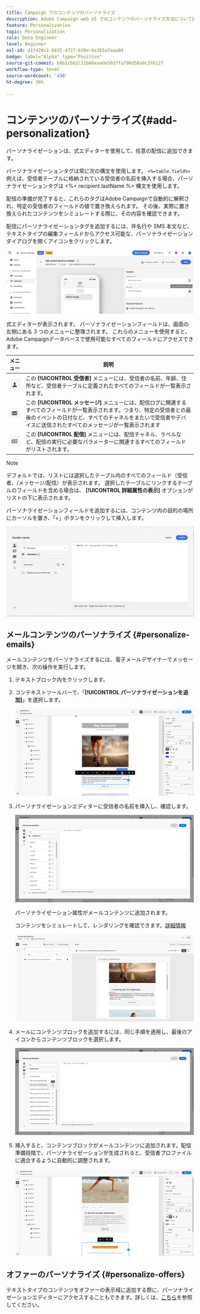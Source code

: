 ```yaml
---
title: Campaign でのコンテンツのパーソナライズ
description: Adobe Campaign web UI でのコンテンツのパーソナライズ方法について説明します
feature: Personalization
topic: Personalization
role: Data Engineer
level: Beginner
exl-id: d1fd20c1-6835-4727-b20e-6e365a7aaa04
badge: label="Alpha" type="Positive"
source-git-commit: b8b1cb62c11b66eaade5937fa798d58a9c376127
workflow-type: tm+mt
source-wordcount: '430'
ht-degree: 36%

---
```



# コンテンツのパーソナライズ{#add-personalization}

パーソナライゼーションは、式エディターを使用して、任意の配信に追加できます。

パーソナライゼーションタグは常に次の構文を使用します。 `<%=table.field%>`例えば、受信者テーブルに格納されている受信者の名前を挿入する場合、パーソナライゼーションタグは &lt;%= recipient.lastName %> 構文を使用します。

配信の準備が完了すると、これらのタグはAdobe Campaignで自動的に解釈され、特定の受信者のフィールドの値で置き換えられます。 その後、実際に置き換えられたコンテンツをシミュレートする際に、その内容を確認できます。

配信にパーソナライゼーションタグを追加するには、件名行や SMS 本文など、テキストタイプの編集フィールドからアクセス可能な、パーソナライゼーションダイアログを開くアイコンをクリックします。

![](assets/perso-access.png)

式エディターが表示されます。 パーソナライゼーションフィールドは、画面の左側にある 3 つのメニューに整理されます。 これらのメニューを使用すると、Adobe Campaignデータベースで使用可能なすべてのフィールドにアクセスできます。

| メニュー | 説明 |
|-----|------------|
| ![](assets/do-not-localize/perso-recipients-menu.png) | この **[!UICONTROL 受信者]** メニューには、受信者の名前、年齢、住所など、受信者テーブルに定義されたすべてのフィールドが一覧表示されます。 |
| ![](assets/do-not-localize/perso-message-menu.png) | この **[!UICONTROL メッセージ]** メニューには、配信ログに関連するすべてのフィールドが一覧表示されます。つまり、特定の受信者との最後のイベントの日付など、すべてのチャネルをまたいで受信者やデバイスに送信されたすべてのメッセージが一覧表示されます |
| ![](assets/do-not-localize/perso-delivery-menu.png) | この **[!UICONTROL 配信]** メニューには、配信チャネル、ラベルなど、配信の実行に必要なパラメーターに関連するすべてのフィールドがリストされます。 |

>[!NOTE]
>
>デフォルトでは、リストには選択したテーブル内のすべてのフィールド（受信者、/メッセージ/配信）が表示されます。 選択したテーブルにリンクするテーブルのフィールドを含める場合は、 **[!UICONTROL 詳細属性の表示]** オプションがリストの下に表示されます。

パーソナライゼーションフィールドを追加するには、コンテンツ内の目的の場所にカーソルを置き、「+」ボタンをクリックして挿入します。

![](assets/perso-insert-field.png)

## メールコンテンツのパーソナライズ {#personalize-emails}

メールコンテンツをパーソナライズするには、電子メールデザイナーでメッセージを開き、次の操作を実行します。

1. テキストブロック内をクリックします。
1. コンテキストツールバーで、「**[!UICONTROL パーソナライゼーションを追加]**」を選択します。

   ![](assets/perso-add-to-content.png)

1. パーソナライゼーションエディターに受信者の名前を挿入し、確認します。

   ![](assets/perso-add-name.png)

   パーソナライゼーション属性がメールコンテンツに追加されます。

   コンテンツをシミュレートして、レンダリングを確認できます。[詳細情報](../preview-test/preview-content.md)

   ![](assets/perso-rendering.png)

1. メールにコンテンツブロックを追加するには、同じ手順を適用し、最後のアイコンからコンテンツブロックを選択します。

   ![](assets/perso-insert-block.png)

1. 挿入すると、コンテンツブロックがメールコンテンツに追加されます。配信準備段階で、パーソナライゼーションが生成されると、受信者プロファイルに適合するように自動的に調整されます。

   ![](assets/perso-content-block-in-email.png)


## オファーのパーソナライズ {#personalize-offers}

テキストタイプのコンテンツをオファーの表示域に追加する際に、パーソナライゼーションエディターにアクセスすることもできます。詳しくは、[こちら](../content/offers.md)を参照してください。

